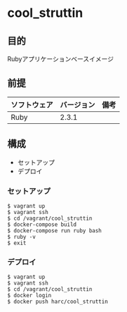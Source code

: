 # cool_struttin

## 目的
Rubyアプリケーションベースイメージ

## 前提
| ソフトウェア     | バージョン    | 備考         |
|:---------------|:-------------|:------------|
| Ruby           | 2.3.1        |             |


## 構成
+ セットアップ
+ デプロイ

### セットアップ
```
$ vagrant up
$ vagrant ssh
$ cd /vagrant/cool_struttin
$ docker-compose build
$ docker-compose run ruby bash
$ ruby -v
$ exit
```

### デプロイ
```
$ vagrant up
$ vagrant ssh
$ cd /vagrant/cool_struttin
$ docker login
$ docker push harc/cool_struttin
```

